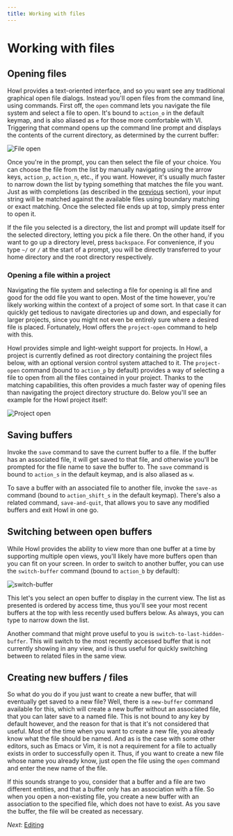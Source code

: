 ```yaml
---
title: Working with files
---
```


# Working with files

## Opening files

Howl provides a text-oriented interface, and so you want see any traditional
graphical open file dialogs. Instead you'll open files from the command line,
using commands. First off, the `open` command lets you navigate the file system
and select a file to open. It's bound to `action_o` in the default keymap, and is
also aliased as `e` for those more comfortable with VI. Triggering that command
opens up the command line prompt and displays the contents of the current
directory, as determined by the current buffer:

![File open](/images/doc/file-open.png)

Once you're in the prompt, you  can then select the file of your choice. You can
choose the file from the list by manually navigating using the arrow keys,
`action_p`, `action_n`, etc., if you want. However, it's usually much faster to
narrow down the list by typing something that matches the file you want. Just as
with completions (as described in the [previous](completions.html) section),
your input string will be matched against the available files using boundary
matching or exact matching. Once the selected file ends up at top, simply press
enter to open it.

If the file you selected is a directory, the list and prompt will update itself
for the selected directory, letting you pick a file there. On the other hand, if
you want to go up a directory level, press `backspace`. For convenience, if you
type `~/` or `/` at the start of a prompt, you will be directly transferred to
your home directory and the root directory respectively.

### Opening a file within a project

Navigating the file system and selecting a file for opening is all fine and good
for the odd file you want to open. Most of the time however, you're likely
working within the context of a project of some sort. In that case it can
quickly get tedious to navigate directories up and down, and especially for
larger projects, since you might not even be entirely sure where a desired file
is placed. Fortunately, Howl offers the `project-open` command to help with
this.

Howl provides simple and light-weight support for projects. In Howl, a project
is currently defined as root directory containing the project files below, with
an optional version control system attached to it. The `project-open` command
(bound to `action_p` by default) provides a way of selecting a file to open from
all the files contained in your project. Thanks to the matching capabilities,
this often provides a much faster way of opening files than navigating the
project directory structure do. Below you'll see an example for the Howl project
itself:

![Project open](/images/doc/project-open.png)

## Saving buffers

Invoke the `save` command to save the current buffer to a file. If the buffer
has an associated file, it will get saved to that file, and otherwise you'll be
prompted for the file name to save the buffer to. The `save` command is bound to
`action_s` in the default keymap, and is also aliased as `w`.

To save a buffer with an associated file to another file, invoke the `save-as`
command (bound to `action_shift_s` in the default keymap). There's also a related
command, `save-and-quit`, that allows you to save any modified buffers and exit
Howl in one go.

## Switching between open buffers

While Howl provides the ability to view more than one buffer at a time by
supporting multiple open views, you'll likely have more buffers open than you
can fit on your screen. In order to switch to another buffer, you can use the
`switch-buffer` command (bound to `action_b` by default):

![switch-buffer](/images/doc/switch-buffer.png)

This let's you select an open buffer to display in the current view. The list as
presented is ordered by access time, thus you'll see your most recent buffers at
the top with less recently used buffers below. As always, you can type to narrow
down the list.

Another command that might prove useful to you is
`switch-to-last-hidden-buffer`. This will switch to the most recently accessed
buffer that is not currently showing in any view, and is thus useful for quickly
switching between to related files in the same view.

## Creating new buffers / files

So what do you do if you just want to create a new buffer, that will eventually
get saved to a new file? Well, there is a `new-buffer` command available for
this, which will create a new buffer without an associated file, that you can
later save to a named file. This is not bound to any key by default however, and
the reason for that is that it's not considered that useful. Most of the time
when you want to create a new file, you already know what the file should be
named. And as is the case with some other editors, such as Emacs or Vim, it is
not a requirement for a file to actually exists in order to successfully open
it. Thus, if you want to create a new file whose name you already know, just
open the file using the `open` command and enter the new name of the file.

If this sounds strange to you, consider that a buffer and a file are two
different entities, and that a buffer only has an association with a file. So
when you open a non-existing file, you create a new buffer with an association
to the specified file, which does not have to exist. As you save the buffer, the
file will be created as necessary.

*Next*: [Editing](editing.html)

